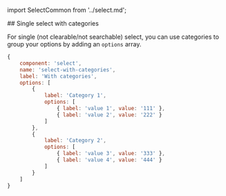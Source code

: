 import SelectCommon from '../select.md';

## Single select with categories

For single (not clearable/not searchable) select, you can use categories to group your options by adding an `options` array.

```jsx
{
    component: 'select',
    name: 'select-with-categories',
    label: 'With categories',
    options: [
        {
            label: 'Category 1',
            options: [
                { label: 'value 1', value: '111' },
                { label: 'value 2', value: '222' }
            ]
        },
        {
            label: 'Category 2',
            options: [
                { label: 'value 3', value: '333' },
                { label: 'value 4', value: '444' }
            ]
        }
    ]
}
```

<SelectCommon/>